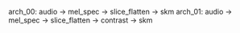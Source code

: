 arch_00:
audio -> mel_spec -> slice_flatten -> skm
arch_01:
audio -> mel_spec -> slice_flatten -> contrast -> skm